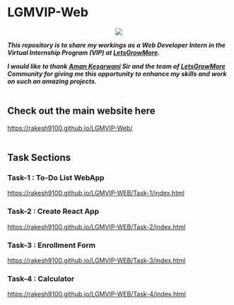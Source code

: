 # LGMVIP-Web

<p align="center"><img src="https://letsgrowmore.in/wp-content/uploads/2021/05/Artboard-1-1-removebg-preview-e1645900071758.jpg">
</p>

***This repository is to share my workings as a Web Developer Intern in the Virtual Internship Program (VIP) at [LetsGrowMore](https://letsgrowmore.in/vip/).***

***I would like to thank [Aman Kesarwani](https://www.linkedin.com/in/~amankesarwani/) Sir and the team of [LetsGrowMore](https://letsgrowmore.in/vip/) Community for giving me this opportunity to enhance my skills and work on such an amazing projects.***
<br><br>

## Check out the main website here

<https://rakesh9100.github.io/LGMVIP-Web/>
<br><br>

## Task Sections

### Task-1 : To-Do List WebApp

<https://rakesh9100.github.io/LGMVIP-WEB/Task-1/index.html>

### Task-2 : Create React App

<https://rakesh9100.github.io/LGMVIP-WEB/Task-2/index.html>

### Task-3 : Enrollment Form

<https://rakesh9100.github.io/LGMVIP-WEB/Task-3/index.html>

### Task-4 : Calculator

<https://rakesh9100.github.io/LGMVIP-WEB/Task-4/index.html>

